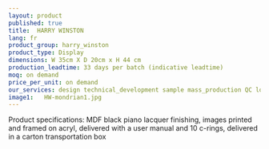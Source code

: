 ```yaml
---
layout: product
published: true
title:  HARRY WINSTON
lang: fr
product_group: harry_winston
product_type: Display
dimensions: W 35cm X D 20cm x H 44 cm
production_leadtime: 33 days per batch (indicative leadtime)
moq: on demand
price_per_unit: on demand
our_services: design technical_development sample mass_production QC logistic shipping
image1:   HW-mondrian1.jpg
---
```

Product specifications:  MDF black piano lacquer finishing,  images printed and framed on acryl, delivered with a user manual and 10 c-rings, delivered in a carton transportation box						

